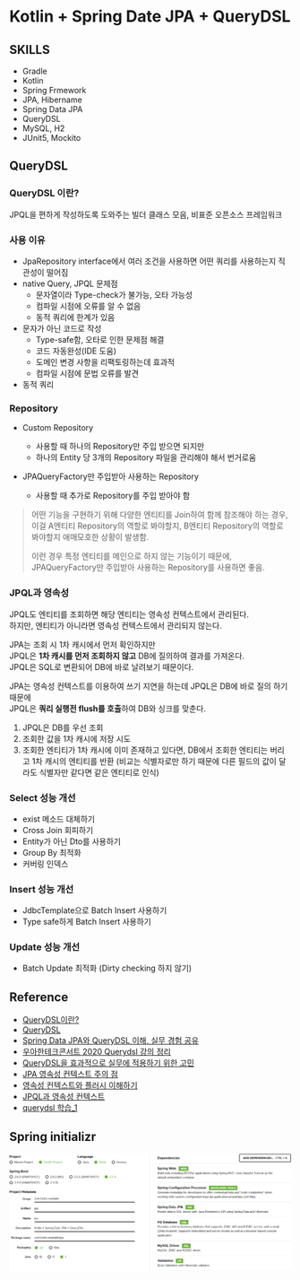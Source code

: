 # Kotlin + Spring Date JPA + QueryDSL
## SKILLS
- Gradle
- Kotlin
- Spring Frmework
- JPA, Hibername
- Spring Data JPA
- QueryDSL
- MySQL, H2
- JUnit5, Mockito

## QueryDSL
### QueryDSL 이란?
JPQL을 편하게 작성하도록 도와주는 빌더 클래스 모음, 비표준 오픈소스 프레임워크

### 사용 이유
- JpaRepository interface에서 여러 조건을 사용하면 어떤 쿼리를 사용하는지 직관성이 떨어짐
- native Query, JPQL 문제점
  - 문자열이라 Type-check가 불가능, 오타 가능성
  - 컴파일 시점에 오류를 알 수 없음
  - 동적 쿼리에 한계가 있음
- 문자가 아닌 코드로 작성
  - Type-safe함, 오타로 인한 문제점 해결
  - 코드 자동완성(IDE 도움)
  - 도메인 변경 사항을 리팩토링하는데 효과적
  - 컴파일 시점에 문법 오류를 발견
- 동적 쿼리

### Repository
- Custom Repository
  - 사용할 때 하나의 Repository만 주입 받으면 되지만
  - 하나의 Entity 당 3개의 Repository 파일을 관리해야 해서 번거로움

- JPAQueryFactory만 주입받아 사용하는 Repository
  - 사용할 때 추가로 Repository를 주입 받아야 함


> 어떤 기능을 구현하기 위해 다양한 엔티티를 Join하여 함께 참조해야 하는 경우,
> 이걸 A엔티티 Repository의 역할로 봐야할지, B엔티티 Repository의 역할로 봐야할지 애매모호한 상황이 발생함.
>
> 이런 경우 특정 엔티티를 메인으로 하지 않는 기능이기 때문에, JPAQueryFactory만 주입받아 사용하는 Repository를 사용하면 좋음.

### JPQL과 영속성
JPQL도 엔티티를 조회하면 해당 엔티티는 영속성 컨텍스트에서 관리된다.   
하지만, 엔티티가 아니라면 영속성 컨텍스트에서 관리되지 않는다.

JPA는 조회 시 1차 캐시에서 먼저 확인하지만   
JPQL은 **1차 캐시를 먼저 조회하지 않고** DB에 질의하여 결과를 가져온다.  
JPQL은 SQL로 변환되어 DB에 바로 날려보기 때문이다.

JPA는 영속성 컨텍스트를 이용하여 쓰기 지연을 하는데 JPQL은 DB에 바로 질의 하기 때문에  
JPQL은 **쿼리 실행전 flush를 호출**하여 DB와 싱크를 맞춘다.

1. JPQL은 DB를 우선 조회
2. 조회한 값을 1차 캐시에 저장 시도
3. 조회한 엔티티가 1차 캐시에 이미 존재하고 있다면, DB에서 조회한 엔티티는 버리고 1차 캐시의 엔티티를 반환
   (비교는 식별자로만 하기 때문에 다른 필드의 값이 달라도 식별자만 같다면 같은 엔티티로 인식)

### Select 성능 개선
- exist 메소드 대체하기
- Cross Join 회피하기
- Entity가 아닌 Dto를 사용하기
- Group By 최적화
- 커버링 인덱스

### Insert 성능 개선
- JdbcTemplate으로 Batch Insert 사용하기
- Type safe하게 Batch Insert 사용하기

### Update 성능 개선
- Batch Update 최적화 (Dirty checking 하지 않기)

## Reference
- [QueryDSL이란?](https://velog.io/@tigger/QueryDSL)
- [QueryDSL](https://velog.io/@ljinsk3?tag=Querydsl)
- [Spring Data JPA와 QueryDSL 이해, 실무 경험 공유](https://ict-nroo.tistory.com/117)
- [우아한테크콘서트 2020 Querydsl 강의 정리](https://kkambi.tistory.com/193)
- [QueryDSL을 효과적으로 실무에 적용하기 위한 고민](https://dico.me/java/articles/290/ko)
- [JPA 영속성 컨텍스트 주의 점](https://cheese10yun.github.io/jpa-persistent-context/)
- [영속성 컨텍스트와 플러시 이해하기](https://ict-nroo.tistory.com/130)
- [JPQL과 영속성 컨텍스트](https://jobc.tistory.com/206)
- [querydsl 학습_1](https://haepyung88.tistory.com/226)

## Spring initializr
![Spring initializr](etc/ex-kotlin-jpa-querydsl.PNG)
